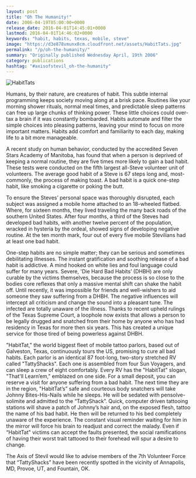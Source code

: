 ```yaml
---
layout: post
title: "Oh The Humanity!"
date: 2006-04-19T05:00:00+0000
release_date: 2016-04-01T14:45:01+0000
lastmod: 2016-04-01T14:46:02+0000
keywords: "habit, habits, texas, mobile, steve"
image: "https://d3e878vmunx8cm.cloudfront.net/assets/HabitTats.jpg"
permalink: "/p/oh-the-humanity/"
summary: "Originally published Wednesday April, 19th 2006"
category: publications
hashtag: "#axisofstevil_oh-the-humanity"
---
```


[id_1]: https://d3e878vmunx8cm.cloudfront.net/assets/HabitTats.jpg "HabitTats"
![HabitTats][id_1]

Humans, by their nature, are creatures of habit. This subtle internal programming keeps society moving along at a brisk pace. Routines like your morning shower rituals, normal meal times, and predictable sleep patterns can free up large chunks of thinking power. These little choices could over-tax a brain if it was constantly bombarded. Habits automate and filter the simple choices into pleasing patterns, leaving your mind to focus on more important matters. Habits add comfort and familiarity to each day, making life to a bit more manageable.

A recent study on human behavior, conducted by the accredited Seven Stars Academy of Manitoba, has found that when a person is deprived of keeping a normal routine, they are five times more likely to gain a bad habit. These tests were conducted on the fifth largest all-Steve volunteer unit of volunteers. The average good habit of a Steve is 67 steps long and, most-commonly, the process of making toast. A bad habit is a quick one-step habit, like smoking a cigarette or poking the butt.

To ensure the Steves’ personal space was thoroughly disrupted, each subject was assigned a mobile home attached to an 18-wheeled flatbed. Where, for sixteen months, they lived traveling the many back roads of the southern United States. After four months, a third of the Steves had developed bad habits, with another twelve percent of the population, wracked in hysteria by the ordeal, showed signs of developing negative routine. At the ten month mark, four out of every five mobile Stevilians had at least one bad habit.

One-step habits are no simple matter; they can be serious and sometimes debilitating illnesses. The instant gratification and soothing release of a bad habit is addictive. A mind hooked on white lies and foul language could suffer for many years. Severe, 'Die Hard Bad Habits’ (DHBH) are only curable by the victims themselves, because the process is so close to the bodies core reflexes that only a massive mental shift can shake the habit off.
Until recently, it was impossible for friends and well-wishers to aid someone they saw suffering from a DHBH. The negative influences will intercept all criticism and change the sound into a pleasant tune. The infected are totally unaware of the illness. Thanks to recent upheld rulings of the Texas Supreme Court, a loophole now exists that allows a person to be legally drugged and snatched from their home by anyone who has had residency in Texas for more then six years. This has created a unique service for those tired of being powerless against DHBH.

"HabitTat," the world biggest fleet of mobile tattoo parlors, based out of Galveston, Texas, continuously tours the US, promising to cure all bad habits. Each parlor is an identical 87 foot-long, two-story stretched RV called "TattyShacks". Each one is assembled from four Sun Voyagers, and can sleep a crew of eight comfortably. Every RV has the "HabitTat" slogan, "That'll Learn’em," emblazed on one side. For a small deposit, you can reserve a visit for anyone suffering from a bad habit. The next time they are in the region, "HabitTat’s” safe and courteous body snatchers will take Johnny Bites-His-Nails while he sleeps. He will be sedated with pensolve-solimite and admitted to the “TattyShack”. Quick, computer driven tattooing stations will shave a patch of Johnny’s hair and, on the exposed flesh, tattoo the name of his bad habit. He then will be returned to his bed completely unaware of the experience. The constant visual reminder waiting for him in the mirror will force his brain to readjust and correct the malady. Even if “HabitTat" victims can accept the faults presented, the social ramifications of having their worst trait tattooed to their forehead will spur a desire to change.

The Axis of Stevil would like to advise members of the 7th Volunteer Force that “TattyShacks” have been recently spotted in the vicinity of Annapolis, MD, Provoe, UT, and Fountain, OK.
